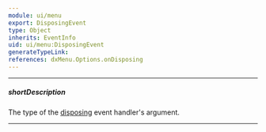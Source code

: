 ```yaml
---
module: ui/menu
export: DisposingEvent
type: Object
inherits: EventInfo
uid: ui/menu:DisposingEvent
generateTypeLink: 
references: dxMenu.Options.onDisposing
---
```

---
##### shortDescription
The type of the [disposing]({basewidgetpath}/Events/#disposing) event handler's argument.

---
<!-- Description goes here -->